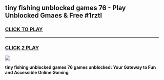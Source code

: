 
## tiny fishing unblocked games 76 - Play Unblocked Gmaes & Free #1rztl
<h3>
<a href="https://news.freeplayer.one?title=tiny_fishing_unblocked_games_76&ref=03M">CLICK TO PLAY</a></h3>
<hr>

<h3>
<a href="https://news.freeplayer.one?title=tiny_fishing_unblocked_games_76&ref=03M">CLICK 2 PLAY</a>
  
</h3>

<a href="https://news.freeplayer.one?title=tiny_fishing_unblocked_games_76&ref=03M"><img src="https://clearcache.store/games.png"></a>


**tiny fishing unblocked games 76 games unblocked: Your Gateway to Fun and Accessible Online Gaming**
